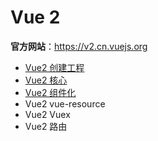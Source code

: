 # Vue 2

**官方网站**：https://v2.cn.vuejs.org

- [Vue2 创建工程](创建工程.md)
- [Vue2 核心](核心/index.md)
- [Vue2 组件化](组件化/index.md)
- Vue2 vue-resource
- Vue2 Vuex
- Vue2 路由
